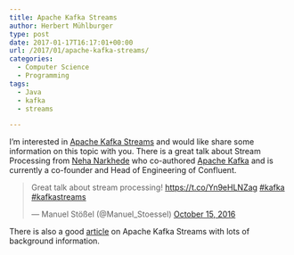 ```yaml
---
title: Apache Kafka Streams
author: Herbert Mühlburger
type: post
date: 2017-01-17T16:17:01+00:00
url: /2017/01/apache-kafka-streams/
categories:
  - Computer Science
  - Programming
tags:
  - Java
  - kafka
  - streams

---
```

I&#8217;m interested in <a href="http://docs.confluent.io/3.0.0/streams/" target="_blank">Apache Kafka Streams</a> and would like share some information on this topic with you. There is a great talk about Stream Processing from <a href="https://nehanarkhede.com/" target="_blank">Neha Narkhede</a> who co-authored <a href="https://kafka.apache.org/" target="_blank">Apache Kafka</a> and is currently a co-founder and Head of Engineering of Confluent.

<blockquote class="twitter-tweet" data-width="550">
  <p lang="en" dir="ltr">
    Great talk about stream processing! <a href="https://t.co/Yn9eHLNZag">https://t.co/Yn9eHLNZag</a> <a href="https://twitter.com/hashtag/kafka?src=hash">#kafka</a> <a href="https://twitter.com/hashtag/kafkastreams?src=hash">#kafkastreams</a>
  </p>
  
  <p>
    &mdash; Manuel Stößel (@Manuel_Stoessel) <a href="https://twitter.com/Manuel_Stoessel/status/787228635321237504">October 15, 2016</a>
  </p>
</blockquote>



There is also a good <a href="https://www.confluent.io/blog/introducing-kafka-streams-stream-processing-made-simple/" target="_blank">article</a> on Apache Kafka Streams with lots of background information.